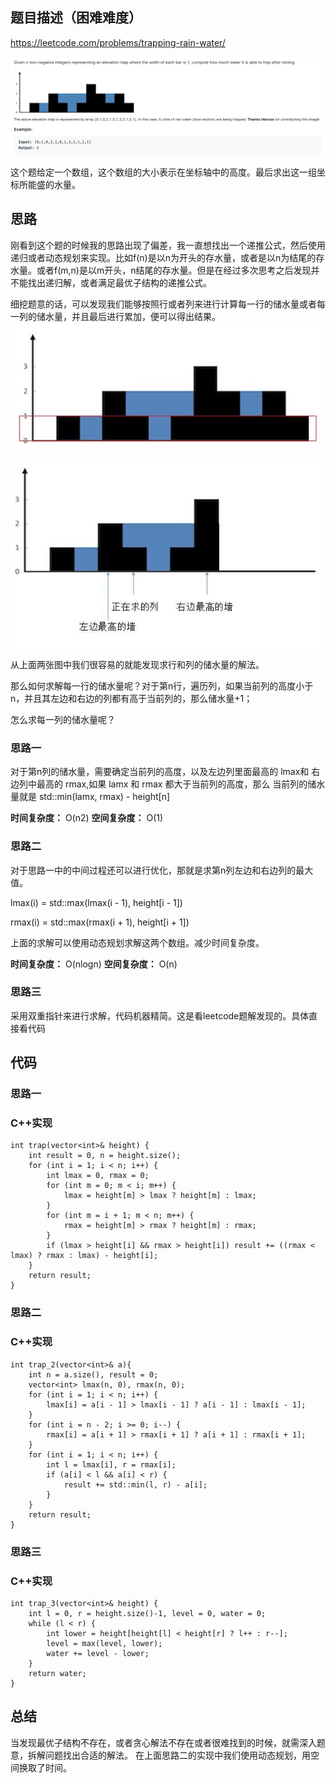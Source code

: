 ## 题目描述（困难难度）
https://leetcode.com/problems/trapping-rain-water/

![](/assets/042-1.jpg)

这个题给定一个数组，这个数组的大小表示在坐标轴中的高度。最后求出这一组坐标所能盛的水量。

## 思路

刚看到这个题的时候我的思路出现了偏差，我一直想找出一个递推公式，然后使用递归或者动态规划来实现。比如f(n)是以n为开头的存水量，或者是以n为结尾的存水量。或者f(m,n)是以m开头，n结尾的存水量。但是在经过多次思考之后发现并不能找出递归解，或者满足最优子结构的递推公式。

细挖题意的话，可以发现我们能够按照行或者列来进行计算每一行的储水量或者每一列的储水量，并且最后进行累加，便可以得出结果。
![](/assets/042-2.jpg)
![](/assets/042-3.jpg)

从上面两张图中我们很容易的就能发现求行和列的储水量的解法。

那么如何求解每一行的储水量呢？对于第n行，遍历列，如果当前列的高度小于n，并且其左边和右边的列都有高于当前列的，那么储水量+1；

怎么求每一列的储水量呢？

### 思路一
对于第n列的储水量，需要确定当前列的高度，以及左边列里面最高的 lmax和 右边列中最高的 rmax,如果 lamx 和 rmax 都大于当前列的高度，那么
当前列的储水量就是 std::min(lamx, rmax) - height[n]

**时间复杂度：** O(n2)
**空间复杂度：** O(1) 

### 思路二
对于思路一中的中间过程还可以进行优化，那就是求第n列左边和右边列的最大值。

lmax(i) = std::max(lmax(i - 1), height[i - 1])

rmax(i) = std::max(rmax(i + 1), height[i + 1])

上面的求解可以使用动态规划求解这两个数组。减少时间复杂度。

**时间复杂度：** O(nlogn)
**空间复杂度：** O(n)

### 思路三
采用双重指针来进行求解，代码机器精简。这是看leetcode题解发现的。具体直接看代码

## 代码
### 思路一
### C++实现
```
int trap(vector<int>& height) {
    int result = 0, n = height.size();
    for (int i = 1; i < n; i++) {
        int lmax = 0, rmax = 0;
        for (int m = 0; m < i; m++) {
            lmax = height[m] > lmax ? height[m] : lmax;
        }
        for (int m = i + 1; m < n; m++) {
            rmax = height[m] > rmax ? height[m] : rmax;
        }
        if (lmax > height[i] && rmax > height[i]) result += ((rmax < lmax) ? rmax : lmax) - height[i];
    }
    return result;
}
```

### 思路二
### C++实现
```
int trap_2(vector<int>& a){
    int n = a.size(), result = 0;
    vector<int> lmax(n, 0), rmax(n, 0);
    for (int i = 1; i < n; i++) {
        lmax[i] = a[i - 1] > lmax[i - 1] ? a[i - 1] : lmax[i - 1];
    }
    for (int i = n - 2; i >= 0; i--) {
        rmax[i] = a[i + 1] > rmax[i + 1] ? a[i + 1] : rmax[i + 1];
    }
    for (int i = 1; i < n; i++) {
        int l = lmax[i], r = rmax[i];
        if (a[i] < l && a[i] < r) {
            result += std::min(l, r) - a[i];
        }
    }
    return result;
}
```

### 思路三
### C++实现
```
int trap_3(vector<int>& height) {
    int l = 0, r = height.size()-1, level = 0, water = 0;
    while (l < r) {
        int lower = height[height[l] < height[r] ? l++ : r--];
        level = max(level, lower);
        water += level - lower;
    }
    return water;
}
```

## 总结
当发现最优子结构不存在，或者贪心解法不存在或者很难找到的时候，就需深入题意，拆解问题找出合适的解法。
在上面思路二的实现中我们使用动态规划，用空间换取了时间。